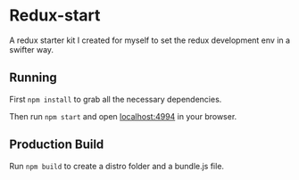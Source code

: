 # Redux-start

A redux starter kit I created for myself to set the redux development env in a swifter way.

## Running

First `npm install` to grab all the necessary dependencies.

Then run `npm start` and open <localhost:4994> in your browser.

## Production Build

Run `npm build` to create a distro folder and a bundle.js file.
